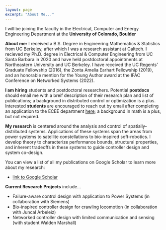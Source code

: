 ```yaml
---
layout: page
excerpt: "About Me..."
---
```


I will be joining the faculty in the Electrical, Computer and Energy Engineering Department at the **University of Colorado, Boulder**


**About me:** I received a B.S. Degree in Engineering Mathematics & Statistics from UC Berkeley, after which I was a research assistant at Caltech. I recieved my Ph.D. degree in Electrical & Computer Engineering from UC Santa Barbara in 2020 and have held postdoctoral appointments at Northeastern University and UC Berkeley. I have received the UC Regents’ Graduate Fellowship (2016),
the Zonta Amelia Earhart Fellowship (2019), and an honorable mention for the Young Author award at the IFAC Conference on Networked Systems (2022).

**I am hiring** students and postdoctoral researchers. Potential **postdocs** should email me with a breif description of their research plan and list of publications; a background in distributed control or optimization is a plus. Interested **students** are encouraged to reach out by email after completing an application to the ECEE department [here](https://www.colorado.edu/ecee/admissions/graduate-admissions); a background in math is a plus, but not required.


**My research** is centered around the analysis and control of spatially-distributed systems. Applications of these systems span the areas from power systems to satellite constellations to bio-inspired soft-robotics. I develop theory to characterize performance bounds, structural properties, and inherent tradeoffs in these systems to guide controller design and system co-design.

You can view a list of all my publications on Google Scholar to learn more about my research:

- [link to Google Scholar](https://scholar.google.com/citations?user=WzacMi8AAAAJ&hl=en&authuser=1)



**Current Research Projects** include...

- Failure-aware control design with application to Power Systems (in collaboration with Siemens)
- Bio-inspired controller design for crawling locomotion (in collaboration with Juncal Arbeleiz) 
- Networked controller design with limited communication and sensing (with student Walden Marshall) 

